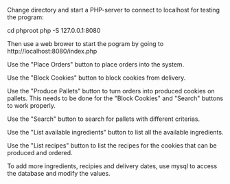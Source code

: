 Change directory and start a PHP-server to connect to localhost for testing the program:

cd phproot
php -S 127.0.0.1:8080

Then use a web brower to start the pogram by going to
http://localhost:8080/index.php

Use the "Place Orders" button to place orders into the system.

Use the "Block Cookies" button to block cookies from delivery.

Use the "Produce Pallets" button to turn orders into produced cookies on pallets. This needs to be done for the "Block Cookies" and "Search" buttons to work properly.

Use the "Search" button to search for pallets with different criterias.

Use the "List available ingredients" button to list all the available ingredients.

Use the "List recipes" button to list the recipes for the cookies that can be produced and ordered.

To add more ingredients, recipies and delivery dates, use mysql to access the database and modify the values. 